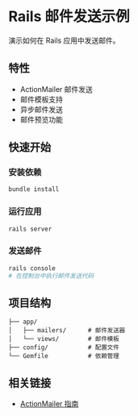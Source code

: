 # Rails 邮件发送示例

演示如何在 Rails 应用中发送邮件。

## 特性

- ActionMailer 邮件发送
- 邮件模板支持
- 异步邮件发送
- 邮件预览功能

## 快速开始

### 安装依赖
```bash
bundle install
```

### 运行应用
```bash
rails server
```

### 发送邮件
```bash
rails console
# 在控制台中执行邮件发送代码
```

## 项目结构

```
├── app/
│   ├── mailers/      # 邮件发送器
│   └── views/        # 邮件模板
├── config/           # 配置文件
└── Gemfile           # 依赖管理
```

## 相关链接

- [ActionMailer 指南](https://guides.rubyonrails.org/action_mailer_basics.html)
